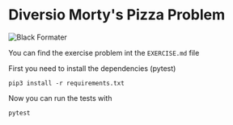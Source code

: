 # Diversio Morty's Pizza Problem

![Black Formater](https://img.shields.io/badge/code%20style-black-000000.svg)

You can find the exercise problem int the `EXERCISE.md` file

First you need to install the dependencies (pytest)

```shell
pip3 install -r requirements.txt
```

Now you can run the tests with

```shell
pytest
```

